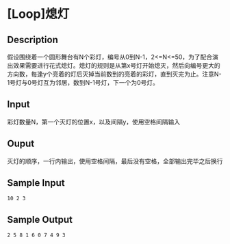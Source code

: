 # [Loop]熄灯

## Description

假设围绕着一个圆形舞台有N个彩灯，编号从0到N-1，2<=N<=50，为了配合演出效果需要进行花式熄灯。熄灯的规则是从第x号灯开始熄灭，然后向编号更大的方向数，每逢y个亮着的灯后灭掉当前数到的亮着的彩灯，直到灭完为止。注意N-1号灯与0号灯互为邻居，数到N-1号灯，下一个为0号灯。

## Input

彩灯数量N，第一个灭灯的位置x，以及间隔y，使用空格间隔输入

## Ouput

灭灯的顺序，一行内输出，使用空格间隔，最后没有空格，全部输出完毕之后换行



## Sample Input
```
10 2 3
```
## Sample Output
```
2 5 8 1 6 0 7 4 9 3
```
